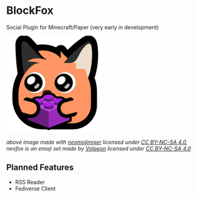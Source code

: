 # BlockFox

Social Plugin for Minecraft/Paper
(very early in development)

![Neofox with cute eyes holding a lego brick](neofox_cute__3_hold_lego_blank_blank.png)

_above image made with [neomojimixer](https://neomojimixer.com/) licensed under [CC BY-NC-SA 4.0](https://creativecommons.org/licenses/by-nc-sa/4.0/), neofox is an emoji set made by [Volpeon](https://volpeon.ink/) licensed under [CC BY-NC-SA 4.0](https://creativecommons.org/licenses/by-nc-sa/4.0/)_


## Planned Features
- RSS Reader
- Fediverse Client